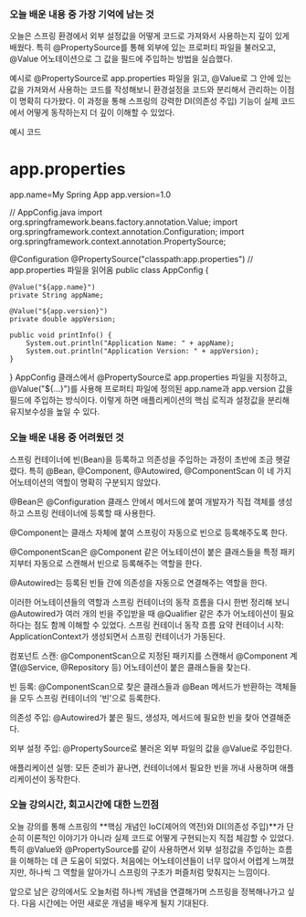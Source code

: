 ### 오늘 배운 내용 중 가장 기억에 남는 것

오늘은 스프링 환경에서 외부 설정값을 어떻게 코드로 가져와서 사용하는지 깊이 있게 배웠다. 특히 @PropertySource를 통해 외부에 있는 프로퍼티 파일을 불러오고, @Value 어노테이션으로 그 값을 필드에 주입하는 방법을 실습했다.

예시로 @PropertySource로 app.properties 파일을 읽고, @Value로 그 안에 있는 값을 가져와서 사용하는 코드를 작성해보니 환경설정을 코드와 분리해서 관리하는 이점이 명확히 다가왔다. 이 과정을 통해 스프링의 강력한 DI(의존성 주입) 기능이 실제 코드에서 어떻게 동작하는지 더 깊이 이해할 수 있었다.

예시 코드

# app.properties
app.name=My Spring App
app.version=1.0

// AppConfig.java
import org.springframework.beans.factory.annotation.Value;
import org.springframework.context.annotation.Configuration;
import org.springframework.context.annotation.PropertySource;

@Configuration
@PropertySource("classpath:app.properties") // app.properties 파일을 읽어옴
public class AppConfig {

    @Value("${app.name}")
    private String appName;

    @Value("${app.version}")
    private double appVersion;

    public void printInfo() {
        System.out.println("Application Name: " + appName);
        System.out.println("Application Version: " + appVersion);
    }
}
AppConfig 클래스에서 @PropertySource로 app.properties 파일을 지정하고, @Value("${...}")를 사용해 프로퍼티 파일에 정의된 app.name과 app.version 값을 필드에 주입하는 방식이다. 이렇게 하면 애플리케이션의 핵심 로직과 설정값을 분리해 유지보수성을 높일 수 있다.

### 오늘 배운 내용 중 어려웠던 것

스프링 컨테이너에 빈(Bean)을 등록하고 의존성을 주입하는 과정이 초반에 조금 헷갈렸다. 특히 @Bean, @Component, @Autowired, @ComponentScan 이 네 가지 어노테이션의 역할이 명확히 구분되지 않았다.

@Bean은 @Configuration 클래스 안에서 메서드에 붙여 개발자가 직접 객체를 생성하고 스프링 컨테이너에 등록할 때 사용한다.

@Component는 클래스 자체에 붙여 스프링이 자동으로 빈으로 등록해주도록 한다.

@ComponentScan은 @Component 같은 어노테이션이 붙은 클래스들을 특정 패키지부터 자동으로 스캔해서 빈으로 등록해주는 역할을 한다.

@Autowired는 등록된 빈들 간에 의존성을 자동으로 연결해주는 역할을 한다.

이러한 어노테이션들의 역할과 스프링 컨테이너의 동작 흐름을 다시 한번 정리해 보니 @Autowired가 여러 개의 빈을 주입받을 때 @Qualifier 같은 추가 어노테이션이 필요하다는 점도 함께 이해할 수 있었다.
스프링 컨테이너 동작 흐름 요약
컨테이너 시작: ApplicationContext가 생성되면서 스프링 컨테이너가 가동된다.

컴포넌트 스캔: @ComponentScan으로 지정된 패키지를 스캔해서 @Component 계열(@Service, @Repository 등) 어노테이션이 붙은 클래스들을 찾는다.

빈 등록: @ComponentScan으로 찾은 클래스들과 @Bean 메서드가 반환하는 객체들을 모두 스프링 컨테이너의 '빈'으로 등록한다.

의존성 주입: @Autowired가 붙은 필드, 생성자, 메서드에 필요한 빈을 찾아 연결해준다.

외부 설정 주입: @PropertySource로 불러온 외부 파일의 값을 @Value로 주입한다.

애플리케이션 실행: 모든 준비가 끝나면, 컨테이너에서 필요한 빈을 꺼내 사용하며 애플리케이션이 동작한다.

### 오늘 강의시간, 회고시간에 대한 느낀점

오늘 강의를 통해 스프링의 **핵심 개념인 IoC(제어의 역전)와 DI(의존성 주입)**가 단순히 이론적인 이야기가 아니라 실제 코드로 어떻게 구현되는지 직접 체감할 수 있었다. 특히 @Value와 @PropertySource를 같이 사용하면서 외부 설정값을 주입하는 흐름을 이해하는 데 큰 도움이 되었다. 처음에는 어노테이션들이 너무 많아서 어렵게 느껴졌지만, 하나씩 그 역할을 알아가니 스프링의 구조가 퍼즐처럼 맞춰지는 느낌이다.

앞으로 남은 강의에서도 오늘처럼 하나씩 개념을 연결해가며 스프링을 정복해나가고 싶다. 다음 시간에는 어떤 새로운 개념을 배우게 될지 기대된다.